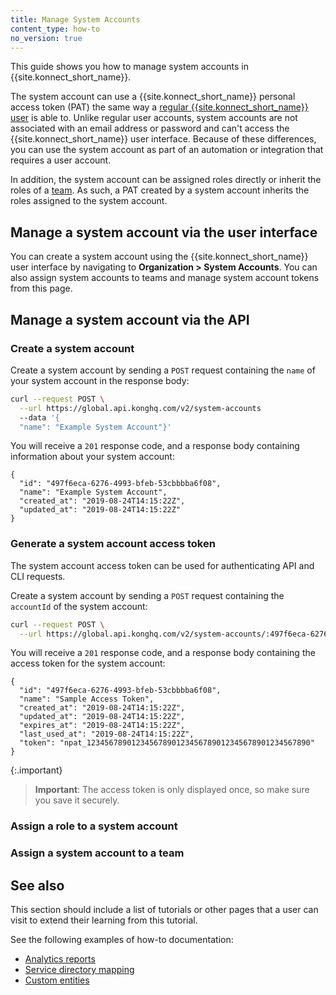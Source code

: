 ```yaml
---
title: Manage System Accounts
content_type: how-to
no_version: true
---
```


This guide shows you how to manage system accounts in {{site.konnect_short_name}}. 

The system account can use a {{site.konnect_short_name}} personal access token (PAT) the same way a [regular {{site.konnect_short_name}} user](/org-management/users/) is able to. Unlike regular user accounts, system accounts are not associated with an email address or password and can't access the {{site.konnect_short_name}} user interface. Because of these differences, you can use the system account as part of an automation or integration that requires a user account.  

In addition, the system account can be assigned roles directly or inherit the roles of a [team](/org-management/teams-and-roles/). As such, a PAT created by a system account inherits the roles assigned to the system account.

## Manage a system account via the user interface

You can create a system account using the {{site.konnect_short_name}} user interface by navigating to **Organization > System Accounts**. You can also assign system accounts to teams and manage system account tokens from this page.

## Manage a system account via the API

### Create a system account

Create a system account by sending a `POST` request containing the `name` of your system account in the response body:

```sh
curl --request POST \
  --url https://global.api.konghq.com/v2/system-accounts
  --data '{
  "name": "Example System Account"}'
```

You will receive a `201` response code, and a response body containing information about your system account:

```
{
  "id": "497f6eca-6276-4993-bfeb-53cbbbba6f08",
  "name": "Example System Account",
  "created_at": "2019-08-24T14:15:22Z",
  "updated_at": "2019-08-24T14:15:22Z"
}
```

### Generate a system account access token

The system account access token can be used for authenticating API and CLI requests.

Create a system account by sending a `POST` request containing the `accountId` of the system account:

```sh
curl --request POST \
  --url https://global.api.konghq.com/v2/system-accounts/:497f6eca-6276-4993-bfeb-53cbbbba6f08/access-tokens
```
You will receive a `201` response code, and a response body containing the access token for the system account:

```
{
  "id": "497f6eca-6276-4993-bfeb-53cbbbba6f08",
  "name": "Sample Access Token",
  "created_at": "2019-08-24T14:15:22Z",
  "updated_at": "2019-08-24T14:15:22Z",
  "expires_at": "2019-08-24T14:15:22Z",
  "last_used_at": "2019-08-24T14:15:22Z",
  "token": "npat_12345678901234567890123456789012345678901234567890"
}
```

{:.important}
> **Important**: The access token is only displayed once, so make sure you save it securely. 

### Assign a role to a system account



### Assign a system account to a team

## See also <!-- Optional -->

This section should include a list of tutorials or other pages that a user can visit to extend their learning from this tutorial.

See the following examples of how-to documentation:
* [Analytics reports](https://docs.konghq.com/gateway/latest/kong-enterprise/analytics/reports/)
* [Service directory mapping](https://docs.konghq.com/gateway/latest/kong-manager/auth/ldap/service-directory-mapping/)
* [Custom entities](https://docs.konghq.com/gateway/latest/plugin-development/custom-entities/)